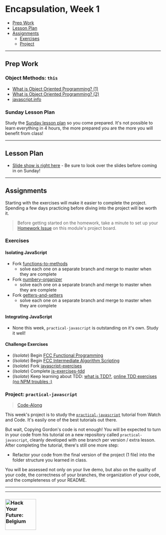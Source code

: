 # Encapsulation, Week 1

* [Prep Work](#prep-work)
* [Lesson Plan](#lesson-plan)
* [Assignments](#assignments)
  * [Exercises](#exercises)
  * [Project](#project)

---

## Prep Work

### Object Methods: `this`

* [What is Object Oriented Programming? (1)](https://www.youtube.com/watch?v=rlLuL3jYLvA)
* [What is Object Oriented Programming? (2)](https://www.youtube.com/watch?v=CXnnw9rQH5I)
* [javascript.info](https://javascript.info/object-methods)

### Sunday Lesson Plan

Study the [Sunday lesson plan](https://hackyourfuture.be/encapsulation/week-1) so you come prepared. It's not possible to learn everything in 4 hours, the more prepared you are the more you will benefit from class!

---

## Lesson Plan

* [Slide show is right here](https://hackyourfuture.be/encapsulation/week-1) - Be sure to look over the slides before coming in on Sunday!

---

## Assignments

Starting with the exercises will make it easier to complete the project.  Spending a few days practicing before diving into the project will be worth it.

> Before getting started on the homework, take a minute to set up your [Homework Issue](https://github.com/HackYourFutureBelgium/homework-submission#homework-issues) on this module's project board.

### Exercises

#### Isolating JavaScript

* Fork [functions-to-methods](https://github.com/hackyourfuturebelgium/functions-to-methods)
  * solve each one on a separate branch and merge to master when they are complete
* Fork [numbery-organizer](https://github.com/hackyourfuturebelgium/numbery-organizer)
  * solve each one on a separate branch and merge to master when they are complete
* Fork [getters-and-setters](https://github.com/hackyourfuturebelgium/getters-and-setters)
  * solve each one on a separate branch and merge to master when they are complete

#### Integrating JavaScript

* None this week, `practical-javascript` is outstanding on it's own. Study it well!

#### Challenge Exercises

* (_Isolate_) Begin [FCC Functional Programming](https://www.freecodecamp.org/learn/javascript-algorithms-and-data-structures/functional-programming/)
* (_Isolate_) Begin [FCC Intermediate Algorithm Scripting](https://www.freecodecamp.org/learn/javascript-algorithms-and-data-structures/intermediate-algorithm-scripting/)
* (_Isolate_) Fork [javascript-exercises](https://github.com/TheOdinProject/javascript-exercises)
* (_Isolate_) Complete [js-exercises-tdd](https://github.com/CodeYourFuture/js-exercises-tdd)
* (_Isolate_) Keep learning about TDD: [what is TDD?](https://duckduckgo.com/?q=what+is+tdd%3F&iax=videos&ia=videos), [online TDD exercises (no NPM troubles :)](http://janke-learning.org/tdd/)

### Project: `practical-javascript`

> [Code-Along](https://github.com/HackYourFutureBelgium/homework-submission/#projects)

This week's project is to study the [`practical-javascript`](https://watchandcode.com/p/practical-javascript) tutorial from Watch and Code.  It's easily one of the best tutorials out there.

But wait,  Copying Gordon's code is not enough!  You will be expected to turn in your code from his tutorial on a new repository called `practical-javascript`, cleanly developed with one branch per version / extra lesson.   After completing the tutorial, there's still one more step:

* Refactor your code from the final version of the project (1 file) into the folder structure you learned in class.

You will be assessed not only on your live demo, but also on the quality of your code, the correctness of your branches, the organization of your code, and the completeness of your README.

---
---

### <a href="https://hackyourfuture.be" target="_blank"><img src="https://user-images.githubusercontent.com/18554853/63941625-4c7c3d00-ca6c-11e9-9a76-8d5e3632fe70.jpg" width="100" height="100" alt="Hack Your Future: Belgium"></a>
